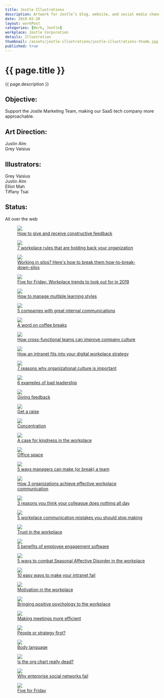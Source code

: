 ```yaml
---
title: Jostle Illustrations
description: Artwork for Jostle’s blog, website, and social media channels.
date: 2019-02-20
layout: workPost
categories: [Work, Jostle]
workplace: Jostle Corporation
details: Illustration
thumbnail: /assets/jostle-illustrations/jostle-illustrations-thumb.jpg
published: true
---
```


<div class="mw-1024  u-mar-auto  u-mar-b05">
    <h1 class="u-noMargin  u-mar-b00"><strong>{{ page.title }}</strong></h1>
    <p class="as-h3  u-noMargin" style="max-width: 100%;">{{ page.description }}</p>
    <div class="project-metadata  u-mar-auto  u-mar-t05  u-mar-b00">
        <div class="objective">
            <h2 class="as-h5  u-noMargin  u-mar-b01"><strong>Objective</strong>:</h2>
            <p class="u-noMargin  u-mar-b02">Support the Jostle Marketing Team, making our SaaS tech company more approachable.</p>
        </div>
        <div>
            <h2 class="as-h5  u-noMargin  u-mar-b01"><strong>Art Direction</strong>:</h2>
            <p class="u-noMargin  u-mar-b02">Justin Alm<br>Grey Vaisius</p>
        </div>
        <div>
            <h2 class="as-h5  u-noMargin  u-mar-b01"><strong>Illustrators</strong>:</h2>
            <p class="u-noMargin  u-mar-b02">Grey Vaisius<br>Justin Alm<br>Elliot Mah<br>Tiffany Tsai</p>
        </div>
        <div>
            <h2 class="as-h5  u-noMargin  u-mar-b01"><strong>Status</strong>:</h2>
            <p class="u-noMargin  u-mar-b02">All over the web</p>
        </div>
    </div>
</div>

<div class="mw-1024  u-mar-auto  u-mar-b05">
    <div class="Grid  Grid--withGutters">
        <div class="Grid-cell  u-size1of1">
            <figure class="u-mar-b02">
                <img class="u-rounded-corners  u-border-shadow" src="/assets/jostle-illustrations/how-to-give-and-receive-feedback.jpg"/>
                <figcaption><a class="u-cleanLink" href="https://blog.jostle.me/blog/how-to-give-and-receive-constructive-feedback" title="How to give and receive constructive feedback">How to give and receive constructive feedback</a></figcaption>
            </figure>
        </div>
        <div class="Grid-cell  u-size1of1">
            <figure class="u-mar-b02">
                <img class="u-rounded-corners  u-border-shadow" src="/assets/jostle-illustrations/workplace-rules-16x9.png"/>
                <figcaption><a class="u-cleanLink" href="https://blog.jostle.me/blog/7-workplace-rules-that-need-to-go" title="7 workplace rules that need to go">7 workplace rules that are holding back your organization</a></figcaption>
            </figure>
        </div>
        <div class="Grid-cell  u-size1of1">
            <figure class="u-mar-b02">
                <img class="u-rounded-corners  u-border-shadow" src="/assets/jostle-illustrations/how-to-break-down-silos.png"/>
                <figcaption><a class="u-cleanLink" href="https://blog.jostle.me/blog/how-to-break-down-silos" title="Working in silos? Here's how to break them how-to-break-down-silos">Working in silos? Here's how to break them how-to-break-down-silos</a></figcaption>
            </figure>
        </div>
        <div class="Grid-cell  u-size1of1">
            <figure class="u-mar-b02">
                <img class="u-rounded-corners  u-border-shadow" src="/assets/jostle-illustrations/5-workplace-trends-of-2019-16x9.png"/>
                <figcaption><a class="u-cleanLink" href="https://blog.jostle.me/blog/five-for-friday-workplace-trends-2019" title="Five for Friday: Workplace trends to look out for in 2019">Five for Friday: Workplace trends to look out for in 2019</a></figcaption>
            </figure>
        </div>
        <div class="Grid-cell  u-size1of1">
            <figure class="u-mar-b02">
                <img class="u-rounded-corners  u-border-shadow" src="/assets/jostle-illustrations/learning-styles-16x9.png"/>
                <figcaption><a class="u-cleanLink" href="https://blog.jostle.me/blog/how-to-manage-multiple-learning-styles" title="5 companies with great internal communications">How to manage multiple learning styles</a></figcaption>
            </figure>
        </div>
        <div class="Grid-cell  u-size1of1">
            <figure class="u-mar-b02">
                <img class="u-rounded-corners  u-border-shadow" src="/assets/jostle-illustrations/companies-with-great-internal-communications-16x9.png"/>
                <figcaption><a class="u-cleanLink" href="https://blog.jostle.me/blog/companies-with-great-internal-communications" title="5 companies with great internal communications">5 companies with great internal communications</a></figcaption>
            </figure>
        </div>
        <div class="Grid-cell  u-size1of1">
            <figure class="u-mar-b02">
                <img class="u-rounded-corners  u-border-shadow" src="/assets/jostle-illustrations/coffee-breaks-16x9.png"/>
                <figcaption><a class="u-cleanLink" href="https://blog.jostle.me/blog/benefits-of-coffee-breaks" title="A word on coffee breaks">A word on coffee breaks</a></figcaption>
            </figure>
        </div>
        <div class="Grid-cell  u-size1of1">
            <figure class="u-mar-b02">
                <img class="u-rounded-corners  u-border-shadow" src="/assets/jostle-illustrations/cross-functional-teams-16x9.png"/>
                <figcaption><a class="u-cleanLink" href="https://blog.jostle.me/blog/how-cross-functional-teams-can-improve-company-culture" title="How cross-functional teams can improve company culture">How cross-functional teams can improve company culture</a></figcaption>
            </figure>
        </div>
        <div class="Grid-cell  u-size1of1">
            <figure class="u-mar-b02">
                <img class="u-rounded-corners  u-border-shadow" src="/assets/jostle-illustrations/how-an-intranet-fits-into-your-digital-workplace-strategy-16x9@2x.png"/>
                <figcaption><a class="u-cleanLink" href="https://blog.jostle.me/blog/how-an-intranet-fits-into-your-digital-workplace-strategy" title="How an intranet fits into your digital workplace strategy">How an intranet fits into your digital workplace strategy</a></figcaption>
            </figure>
        </div>
        <div class="Grid-cell  u-size1of1">
            <figure class="u-mar-b02">
                <img class="u-rounded-corners  u-border-shadow" src="/assets/jostle-illustrations/7-reasons-why-organizational-culture-is-important-16x9@2x.png"/>
                <figcaption><a class="u-cleanLink" href="https://blog.jostle.me/blog/why-is-organizational-culture-important" title="7 reasons why organizational culture is important">7 reasons why organizational culture is important</a></figcaption>
            </figure>
        </div>
        <div class="Grid-cell  u-size1of1">
            <figure class="u-mar-b02">
                <img class="u-rounded-corners  u-border-shadow" src="/assets/jostle-illustrations/6-examples-of-bad-leadership-16x9@2x.png"/>
                <figcaption><a class="u-cleanLink" href="https://blog.jostle.me/blog/6-examples-of-bad-leadership" title="6 examples of bad leadership">6 examples of bad leadership</a></figcaption>
            </figure>
        </div>
        <div class="Grid-cell  u-size1of1">
            <figure class="u-mar-b02">
                <img class="u-rounded-corners  u-border-shadow" src="/assets/jostle-illustrations/conflict-in-the-workplace-16x9.png"/>
                <figcaption><a class="u-cleanLink" href="https://blog.jostle.me/blog/five-for-friday-giving-feedback" title="Giving feedback">Giving feedback</a></figcaption>
            </figure>
        </div>
        <div class="Grid-cell  u-size1of1">
            <figure class="u-mar-b02">
                <img class="u-rounded-corners  u-border-shadow" src="/assets/jostle-illustrations/get-a-raise-16x9.png"/>
                <figcaption><a class="u-cleanLink" href="https://blog.jostle.me/blog/five-for-friday-get-a-raise" title="Get a raise">Get a raise</a></figcaption>
            </figure>
        </div>
        <div class="Grid-cell  u-size1of1">
            <figure class="u-mar-b02">
                <img class="u-rounded-corners  u-border-shadow" src="/assets/jostle-illustrations/concentration-16x9.png"/>
                <figcaption><a class="u-cleanLink" href="https://blog.jostle.me/blog/five-for-friday-concentration" title="Concentration">Concentration</a></figcaption>
            </figure>
        </div>
        <div class="Grid-cell  u-size1of1">
            <figure class="u-mar-b02">
                <img src="/assets/jostle-illustrations/a-case-for-kindness-in-the-workplace-16x9.png"/>
                <figcaption><a class="u-cleanLink" href="https://blog.jostle.me/blog/a-case-for-kindness-in-the-workplace" title="A case for kindness in the workplace">A case for kindness in the workplace</a></figcaption>
            </figure>
        </div>
        <div class="Grid-cell  u-size1of1">
            <figure class="u-mar-b02">
                <img class="u-rounded-corners  u-border-shadow" src="/assets/jostle-illustrations/office-space.png"/>
                <figcaption><a class="u-cleanLink" href="https://blog.jostle.me/blog/five-for-friday-office-space" title="Office space">Office space</a></figcaption>
            </figure>
        </div>
        <div class="Grid-cell  u-size1of1">
            <figure class="u-mar-b02">
                <img src="/assets/jostle-illustrations/5-ways-managers-can-make-or-break-a-team.png"/>
                <figcaption><a class="u-cleanLink" href="https://blog.jostle.me/blog/5-ways-managers-can-make-or-break-a-team" title="5 ways managers can make (or break) a team">5 ways managers can make (or break) a team</a></figcaption>
            </figure>
        </div>
        <div class="Grid-cell  u-size1of1">
            <figure class="u-mar-b02">
                <img class="u-rounded-corners  u-border-shadow" src="/assets/jostle-illustrations/how-3-organizations-achieve-effective-workplace-communication.png"/>
                <figcaption><a class="u-cleanLink" href="https://blog.jostle.me/blog/how-3-organizations-get-outstanding-internal-communication-results" title="How 3 organizations achieve effective workplace communication">How 3 organizations achieve effective workplace communication</a></figcaption>
            </figure>
        </div>
        <div class="Grid-cell  u-size1of1">
            <figure class="u-mar-b02">
                <img src="/assets/jostle-illustrations/3-reasons-you-think-your-colleague-does-nothing-all-day.png"/>
                <figcaption><a class="u-cleanLink" href="https://blog.jostle.me/blog/seriously-what-does-she-do-all-day/" title="3 reasons you think your colleague does nothing all day">3 reasons you think your colleague does nothing all day</a></figcaption>
            </figure>
        </div>
        <div class="Grid-cell  u-size1of1">
            <figure class="u-mar-b02">
                <img src="/assets/jostle-illustrations/5-workplace-communication-mistakes-you-should-stop-making.png"/>
                <figcaption><a class="u-cleanLink" href="https://blog.jostle.me/blog/5-workplace-communications-mistakes-you-should-stop-making" title="5 workplace communication mistakes you should stop making">5 workplace communication mistakes you should stop making</a></figcaption>
            </figure>
        </div>
        <div class="Grid-cell  u-size1of1">
            <figure class="u-mar-b02">
                <img src="/assets/jostle-illustrations/trust-in-the-workplace.png"/>
                <figcaption><a class="u-cleanLink" href="https://blog.jostle.me/blog/five-for-friday-trust-in-the-workplace" title="Trust in the workplace">Trust in the workplace</a></figcaption>
            </figure>
        </div>
        <div class="Grid-cell  u-size1of1">
            <figure class="u-mar-b02">
                <img class="u-rounded-corners  u-border-shadow" src="/assets/jostle-illustrations/5-benefits-of-employee-engagement-software.png"/>
                <figcaption><a class="u-cleanLink" href="https://blog.jostle.me/blog/5-benefits-of-employee-engagement-software" title="5 benefits of employee engagement software">5 benefits of employee engagement software</a></figcaption>
            </figure>
        </div>
        <div class="Grid-cell  u-size1of1">
            <figure class="u-mar-b02">
                <img class="u-rounded-corners  u-border-shadow" src="/assets/jostle-illustrations/5-ways-to-combat-seasonal-affective-disorder-in-the-workplace.png"/>
                <figcaption><a class="u-cleanLink" href="https://blog.jostle.me/blog/combat-seasonal-affective-disorder-at-work" title="5 ways to combat Seasonal Affective Disorder in the workplace">5 ways to combat Seasonal Affective Disorder in the workplace</a></figcaption>
            </figure>
        </div>
        <div class="Grid-cell  u-size1of1">
            <figure class="u-mar-b02">
                <img src="/assets/jostle-illustrations/10-easy-ways-to-make-your-intranet-fail.png"/>
                <figcaption><a class="u-cleanLink" href="https://blog.jostle.me/blog/10-easy-ways-intranet-fail" title="10 easy ways to make your intranet fail">10 easy ways to make your intranet fail</a></figcaption>
            </figure>
        </div>
        <div class="Grid-cell  u-size1of1">
            <figure class="u-mar-b02">
                <img src="/assets/jostle-illustrations/motivation-in-the-workplace.png"/>
                <figcaption><a class="u-cleanLink" href="https://blog.jostle.me/blog/five-for-friday-motivation-workplace" title="Motivation in the workplace">Motivation in the workplace</a></figcaption>
            </figure>
        </div>
        <div class="Grid-cell  u-size1of1">
            <figure class="u-mar-b02">
                <img class="u-rounded-corners  u-border-shadow" src="/assets/jostle-illustrations/bringing-positive-psychology-to-the-workplace.png"/>
                <figcaption><a class="u-cleanLink" href="https://blog.jostle.me/blog/bringing-positive-psychology-to-the-workplace" title="Bringing positive psychology to the workplace">Bringing positive psychology to the workplace</a></figcaption>
            </figure>
        </div>
        <div class="Grid-cell  u-size1of1">
            <figure class="u-mar-b02">
                <img src="/assets/jostle-illustrations/making-meetings-more-efficient.png"/>
                <figcaption><a class="u-cleanLink" href="https://blog.jostle.me/blog/making-meetings-more-efficient" title="Making meetings more efficient">Making meetings more efficient</a></figcaption>
            </figure>
        </div>
        <div class="Grid-cell  u-size1of1">
            <figure class="u-mar-b02">
                <img class="u-rounded-corners  u-border-shadow" src="/assets/jostle-illustrations/people-or-strategy-first.png"/>
                <figcaption><a class="u-cleanLink" href="https://blog.jostle.me/blog/five-for-friday-people-or-strategy-first" title="People or strategy first?">People or strategy first?</a></figcaption>
            </figure>
        </div>
        <div class="Grid-cell  u-size1of1">
            <figure class="u-mar-b02">
                <img class="u-rounded-corners  u-border-shadow" src="/assets/jostle-illustrations/body-language.png"/>
                <figcaption><a class="u-cleanLink" href="https://blog.jostle.me/blog/five-for-friday-body-language" title="Body language">Body language</a></figcaption>
            </figure>
        </div>
        <div class="Grid-cell  u-size1of1">
            <figure class="u-mar-b02">
                <img class="u-rounded-corners  u-border-shadow" src="/assets/jostle-illustrations/is-the-org-chart-really-dead.png"/>
                <figcaption><a class="u-cleanLink" href="https://blog.jostle.me/blog/is-the-org-chart-really-dead" title="Is the org chart really dead?">Is the org chart really dead?</a></figcaption>
            </figure>
        </div>
        <div class="Grid-cell  u-size1of1">
            <figure class="u-mar-b02">
                <img class="u-rounded-corners  u-border-shadow" src="/assets/jostle-illustrations/why-enterprise-social-networks-fail.png"/>
                <figcaption><a class="u-cleanLink" href="https://blog.jostle.me/blog/why-enterprise-social-intranets-fail/" title="Why enterprise social networks fail">Why enterprise social networks fail</a></figcaption>
            </figure>
        </div>
        <div class="Grid-cell  u-size1of1">
            <figure class="u-mar-b00">
                <img class="u-rounded-corners  u-border-shadow" src="/assets/jostle-illustrations/five-for-fiday.png"/>
                <figcaption><a class="u-cleanLink" href="https://blog.jostle.me/blog/five-for-friday-future-of-work" title="Five for Friday series">Five for Friday</a></figcaption>
            </figure>
        </div>
    </div>
</div>